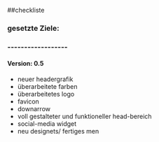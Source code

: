 ##checkliste
###
### gesetzte Ziele:
### ------------------
#### Version: 0.5
- neuer headergrafik
- überarbeitete farben
- überarbeitetes logo
- favicon
- downarrow
- voll gestalteter und funktioneller head-bereich
- social-media widget
- neu designets/ fertiges men
